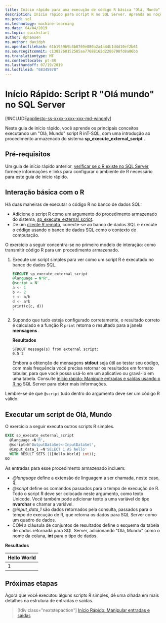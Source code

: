 ```yaml
---
title: Início rápido para uma execução de código R básica "Olá, Mundo" no T-SQL
description: Início rápido para script R no SQL Server. Aprenda as noções básicas de chamar o script R usando o procedimento armazenado do sistema sp_execute_external_script em um exercício de Olá, mundo.
ms.prod: sql
ms.technology: machine-learning
ms.date: 04/04/2019
ms.topic: quickstart
author: dphansen
ms.author: davidph
ms.openlocfilehash: 61b1959b9b3b0769e080a2a4a44b1d4d10ef2b61
ms.sourcegitcommit: c1382268152585aa77688162d2286798fd8a06bb
ms.translationtype: MT
ms.contentlocale: pt-BR
ms.lasthandoff: 07/19/2019
ms.locfileid: "68345978"
---
```

# <a name="quickstart-hello-world-r-script-in-sql-server"></a>Início Rápido: Script R "Olá mundo" no SQL Server 
[!INCLUDE[appliesto-ss-xxxx-xxxx-xxx-md-winonly](../../includes/appliesto-ss-xxxx-xxxx-xxx-md-winonly.md)]

Neste guia de início rápido, você aprende os principais conceitos executando um "Olá, Mundo" script R inT-SQL, com uma introdução ao procedimento armazenado do sistema **sp_execute_external_script** . 

## <a name="prerequisites"></a>Pré-requisitos

Um guia de início rápido anterior, [verificar se o R existe no SQL Server](quickstart-r-verify.md), fornece informações e links para configurar o ambiente de R necessário para este guia de início rápido.

## <a name="basic-r-interaction"></a>Interação básica com o R

Há duas maneiras de executar o código R no banco de dados SQL:

+ Adicione o script R como um argumento do procedimento armazenado do sistema, [sp_execute_external_script](https://docs.microsoft.com/sql/relational-databases/system-stored-procedures/sp-execute-external-script-transact-sql).
+ De um [cliente R remoto](https://docs.microsoft.com/sql/advanced-analytics/r/set-up-a-data-science-client), conecte-se ao banco de dados SQL e execute o código usando o banco de dados SQL como o contexto de computação.

O exercício a seguir concentra-se no primeiro modelo de interação: como transmitir código R para um procedimento armazenado.

1. Execute um script simples para ver como um script R é executado no banco de dados SQL.

    ```sql
    EXECUTE sp_execute_external_script
    @language = N'R',
    @script = N'
    a <- 1
    b <- 2
    c <- a/b
    d <- a*b
    print(c(c, d))
    '
    ```

2. Supondo que tudo esteja configurado corretamente, o resultado correto é calculado e a função R `print` retorna o resultado para a janela **mensagens** .

    **Resultados**

    ```text
    STDOUT message(s) from external script: 
    0.5 2
    ```

    Embora a obtenção de mensagens **stdout** seja útil ao testar seu código, com mais frequência você precisa retornar os resultados em formato tabular, para que você possa usá-lo em um aplicativo ou gravá-lo em uma tabela. Consulte [início rápido: Manipule entradas e saídas usando o R no](rtsql-working-with-inputs-and-outputs.md) SQL Server para obter mais informações.

Lembre-se de que `@script` tudo dentro do argumento deve ser um código R válido.

## <a name="run-a-hello-world-script"></a>Executar um script de Olá, Mundo

O exercício a seguir executa outros scripts R simples.

```sql
EXEC sp_execute_external_script
  @language =N'R',
  @script=N'OutputDataSet<-InputDataSet',
  @input_data_1 =N'SELECT 1 AS hello'
  WITH RESULT SETS (([Hello World] int));
GO
```

As entradas para esse procedimento armazenado incluem:

+ *@language* define a extensão de linguagem a ser chamada, neste caso, R.
+ *@script* define os comandos passados para o tempo de execução de R. Todo o script R deve ser colocado neste argumento, como texto Unicode. Você também pode adicionar texto a uma variável do tipo **nvarchar** e chamar a variável.
+ *@input_data_1* são dados retornados pela consulta, passados para o tempo de execução de R, que retorna os dados para SQL Server como um quadro de dados.
+ COM a cláusula de conjuntos de resultados define o esquema da tabela de dados retornada para SQL Server, adicionando "Olá, Mundo" como o nome da coluna, **int** para o tipo de dados.

**Resultados**

| Hello World |
|-------------|
| 1 |

## <a name="next-steps"></a>Próximas etapas

Agora que você executou alguns scripts R simples, dê uma olhada em mais detalhes na estrutura de entradas e saídas.

> [!div class="nextstepaction"]
> [Início Rápido: Manipular entradas e saídas](quickstart-r-inputs-and-outputs.md)
